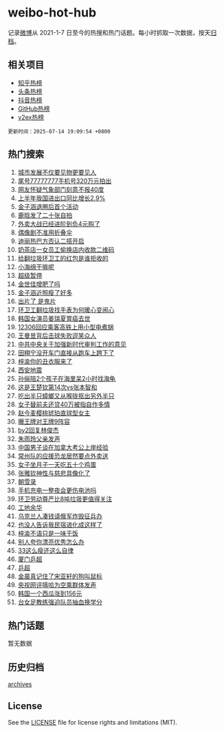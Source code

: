 # weibo-hot-hub

记录[微博](https://www.weibo.com)从 2021-1-7 日至今的热搜和热门话题。每小时抓取一次数据，按天[归档](archives)。

## 相关项目

- [知乎热榜](https://github.com/lonnyzhang423/zhihu-hot-hub)
- [头条热榜](https://github.com/lonnyzhang423/toutiao-hot-hub)
- [抖音热榜](https://github.com/lonnyzhang423/douyin-hot-hub)
- [GitHub热榜](https://github.com/lonnyzhang423/github-hot-hub)
- [v2ex热榜](https://github.com/lonnyzhang423/v2ex-hot-hub)


`更新时间：2025-07-14 19:09:54 +0800`

## 热门搜索

1. [城市发展不仅要见物更要见人](https://m.weibo.cn/search?containerid=100103type%3D1%26t%3D10%26q%3D%23%E5%9F%8E%E5%B8%82%E5%8F%91%E5%B1%95%E4%B8%8D%E4%BB%85%E8%A6%81%E8%A7%81%E7%89%A9%E6%9B%B4%E8%A6%81%E8%A7%81%E4%BA%BA%23&stream_entry_id=51&isnewpage=1&extparam=seat%3D1%26q%3D%2523%25E5%259F%258E%25E5%25B8%2582%25E5%258F%2591%25E5%25B1%2595%25E4%25B8%258D%25E4%25BB%2585%25E8%25A6%2581%25E8%25A7%2581%25E7%2589%25A9%25E6%259B%25B4%25E8%25A6%2581%25E8%25A7%2581%25E4%25BA%25BA%2523%26c_type%3D51%26dgr%3D0%26cate%3D10103%26pos%3D0%26stream_entry_id%3D51%26filter_type%3Drealtimehot%26display_time%3D1752491393%26pre_seqid%3D17524913936500054967)
1. [尾号77777777手机号320万元拍出](https://m.weibo.cn/search?containerid=100103type%3D1%26t%3D10%26q%3D%23%E5%B0%BE%E5%8F%B777777777%E6%89%8B%E6%9C%BA%E5%8F%B7320%E4%B8%87%E5%85%83%E6%8B%8D%E5%87%BA%23&stream_entry_id=31&isnewpage=1&extparam=seat%3D1%26q%3D%2523%25E5%25B0%25BE%25E5%258F%25B777777777%25E6%2589%258B%25E6%259C%25BA%25E5%258F%25B7320%25E4%25B8%2587%25E5%2585%2583%25E6%258B%258D%25E5%2587%25BA%2523%26band_rank%3D1%26dgr%3D0%26realpos%3D1%26filter_type%3Drealtimehot%26c_type%3D31%26pos%3D0%26cate%3D5001%26stream_entry_id%3D31%26flag%3D1%26lcate%3D5001%26display_time%3D1752491393%26pre_seqid%3D17524913936500054967)
1. [网友怀疑气象部门刻意不报40度](https://m.weibo.cn/search?containerid=100103type%3D1%26t%3D10%26q%3D%23%E7%BD%91%E5%8F%8B%E6%80%80%E7%96%91%E6%B0%94%E8%B1%A1%E9%83%A8%E9%97%A8%E5%88%BB%E6%84%8F%E4%B8%8D%E6%8A%A540%E5%BA%A6%23&stream_entry_id=31&isnewpage=1&extparam=seat%3D1%26q%3D%2523%25E7%25BD%2591%25E5%258F%258B%25E6%2580%2580%25E7%2596%2591%25E6%25B0%2594%25E8%25B1%25A1%25E9%2583%25A8%25E9%2597%25A8%25E5%2588%25BB%25E6%2584%258F%25E4%25B8%258D%25E6%258A%25A540%25E5%25BA%25A6%2523%26band_rank%3D2%26dgr%3D0%26realpos%3D2%26filter_type%3Drealtimehot%26c_type%3D31%26pos%3D1%26cate%3D5001%26stream_entry_id%3D31%26flag%3D1%26lcate%3D5001%26display_time%3D1752491393%26pre_seqid%3D17524913936500054967)
1. [上半年我国进出口同比增长2.9%](https://m.weibo.cn/search?containerid=100103type%3D1%26t%3D10%26q%3D%23%E4%B8%8A%E5%8D%8A%E5%B9%B4%E6%88%91%E5%9B%BD%E8%BF%9B%E5%87%BA%E5%8F%A3%E5%90%8C%E6%AF%94%E5%A2%9E%E9%95%BF2.9%25%23&stream_entry_id=31&isnewpage=1&extparam=seat%3D1%26q%3D%2523%25E4%25B8%258A%25E5%258D%258A%25E5%25B9%25B4%25E6%2588%2591%25E5%259B%25BD%25E8%25BF%259B%25E5%2587%25BA%25E5%258F%25A3%25E5%2590%258C%25E6%25AF%2594%25E5%25A2%259E%25E9%2595%25BF2.9%2525%2523%26band_rank%3D3%26dgr%3D0%26realpos%3D3%26filter_type%3Drealtimehot%26c_type%3D31%26pos%3D2%26cate%3D5001%26stream_entry_id%3D31%26flag%3D0%26lcate%3D5001%26display_time%3D1752491393%26pre_seqid%3D17524913936500054967)
1. [金子涵退圈后首个活动](https://m.weibo.cn/search?containerid=100103type%3D1%26t%3D10%26q%3D%23%E9%87%91%E5%AD%90%E6%B6%B5%E9%80%80%E5%9C%88%E5%90%8E%E9%A6%96%E4%B8%AA%E6%B4%BB%E5%8A%A8%23&stream_entry_id=31&isnewpage=1&extparam=seat%3D1%26q%3D%2523%25E9%2587%2591%25E5%25AD%2590%25E6%25B6%25B5%25E9%2580%2580%25E5%259C%2588%25E5%2590%258E%25E9%25A6%2596%25E4%25B8%25AA%25E6%25B4%25BB%25E5%258A%25A8%2523%26band_rank%3D4%26dgr%3D0%26realpos%3D4%26filter_type%3Drealtimehot%26c_type%3D31%26pos%3D3%26cate%3D5001%26stream_entry_id%3D31%26flag%3D1%26lcate%3D5001%26display_time%3D1752491393%26pre_seqid%3D17524913936500054967)
1. [鹿晗发了二十张自拍](https://m.weibo.cn/search?containerid=100103type%3D1%26t%3D10%26q%3D%23%E9%B9%BF%E6%99%97%E5%8F%91%E4%BA%86%E4%BA%8C%E5%8D%81%E5%BC%A0%E8%87%AA%E6%8B%8D%23&stream_entry_id=31&isnewpage=1&extparam=seat%3D1%26q%3D%2523%25E9%25B9%25BF%25E6%2599%2597%25E5%258F%2591%25E4%25BA%2586%25E4%25BA%258C%25E5%258D%2581%25E5%25BC%25A0%25E8%2587%25AA%25E6%258B%258D%2523%26band_rank%3D5%26dgr%3D0%26realpos%3D5%26filter_type%3Drealtimehot%26c_type%3D31%26pos%3D4%26cate%3D5001%26stream_entry_id%3D31%26flag%3D1%26lcate%3D5001%26display_time%3D1752491393%26pre_seqid%3D17524913936500054967)
1. [外卖大战已经进阶到负4元购了](https://m.weibo.cn/search?containerid=100103type%3D1%26t%3D10%26q%3D%23%E5%A4%96%E5%8D%96%E5%A4%A7%E6%88%98%E5%B7%B2%E7%BB%8F%E8%BF%9B%E9%98%B6%E5%88%B0%E8%B4%9F4%E5%85%83%E8%B4%AD%E4%BA%86%23&stream_entry_id=31&isnewpage=1&extparam=seat%3D1%26q%3D%2523%25E5%25A4%2596%25E5%258D%2596%25E5%25A4%25A7%25E6%2588%2598%25E5%25B7%25B2%25E7%25BB%258F%25E8%25BF%259B%25E9%2598%25B6%25E5%2588%25B0%25E8%25B4%259F4%25E5%2585%2583%25E8%25B4%25AD%25E4%25BA%2586%2523%26band_rank%3D6%26dgr%3D0%26realpos%3D6%26filter_type%3Drealtimehot%26c_type%3D31%26pos%3D5%26cate%3D5001%26stream_entry_id%3D31%26flag%3D1%26lcate%3D5001%26display_time%3D1752491393%26pre_seqid%3D17524913936500054967)
1. [偶像剧不准用折叠伞](https://m.weibo.cn/search?containerid=100103type%3D1%26t%3D10%26q%3D%E5%81%B6%E5%83%8F%E5%89%A7%E4%B8%8D%E5%87%86%E7%94%A8%E6%8A%98%E5%8F%A0%E4%BC%9E&stream_entry_id=31&isnewpage=1&extparam=seat%3D1%26q%3D%25E5%2581%25B6%25E5%2583%258F%25E5%2589%25A7%25E4%25B8%258D%25E5%2587%2586%25E7%2594%25A8%25E6%258A%2598%25E5%258F%25A0%25E4%25BC%259E%26band_rank%3D7%26dgr%3D0%26realpos%3D7%26filter_type%3Drealtimehot%26c_type%3D31%26pos%3D6%26cate%3D5001%26stream_entry_id%3D31%26flag%3D1%26lcate%3D5001%26display_time%3D1752491393%26pre_seqid%3D17524913936500054967)
1. [迪丽热巴方否认二搭开启](https://m.weibo.cn/search?containerid=100103type%3D1%26t%3D10%26q%3D%23%E8%BF%AA%E4%B8%BD%E7%83%AD%E5%B7%B4%E6%96%B9%E5%90%A6%E8%AE%A4%E4%BA%8C%E6%90%AD%E5%BC%80%E5%90%AF%23&stream_entry_id=31&isnewpage=1&extparam=seat%3D1%26q%3D%2523%25E8%25BF%25AA%25E4%25B8%25BD%25E7%2583%25AD%25E5%25B7%25B4%25E6%2596%25B9%25E5%2590%25A6%25E8%25AE%25A4%25E4%25BA%258C%25E6%2590%25AD%25E5%25BC%2580%25E5%2590%25AF%2523%26band_rank%3D8%26dgr%3D0%26realpos%3D8%26filter_type%3Drealtimehot%26c_type%3D31%26pos%3D7%26cate%3D5001%26stream_entry_id%3D31%26flag%3D1%26lcate%3D5001%26display_time%3D1752491393%26pre_seqid%3D17524913936500054967)
1. [奶茶店一女员工偷换店内收款二维码](https://m.weibo.cn/search?containerid=100103type%3D1%26t%3D10%26q%3D%23%E5%A5%B6%E8%8C%B6%E5%BA%97%E4%B8%80%E5%A5%B3%E5%91%98%E5%B7%A5%E5%81%B7%E6%8D%A2%E5%BA%97%E5%86%85%E6%94%B6%E6%AC%BE%E4%BA%8C%E7%BB%B4%E7%A0%81%23&stream_entry_id=31&isnewpage=1&extparam=seat%3D1%26q%3D%2523%25E5%25A5%25B6%25E8%258C%25B6%25E5%25BA%2597%25E4%25B8%2580%25E5%25A5%25B3%25E5%2591%2598%25E5%25B7%25A5%25E5%2581%25B7%25E6%258D%25A2%25E5%25BA%2597%25E5%2586%2585%25E6%2594%25B6%25E6%25AC%25BE%25E4%25BA%258C%25E7%25BB%25B4%25E7%25A0%2581%2523%26band_rank%3D9%26dgr%3D0%26realpos%3D9%26filter_type%3Drealtimehot%26c_type%3D31%26pos%3D8%26cate%3D5001%26stream_entry_id%3D31%26flag%3D0%26lcate%3D5001%26display_time%3D1752491393%26pre_seqid%3D17524913936500054967)
1. [给翻垃圾环卫工的红包是谁拒收的](https://m.weibo.cn/search?containerid=100103type%3D1%26t%3D10%26q%3D%23%E7%BB%99%E7%BF%BB%E5%9E%83%E5%9C%BE%E7%8E%AF%E5%8D%AB%E5%B7%A5%E7%9A%84%E7%BA%A2%E5%8C%85%E6%98%AF%E8%B0%81%E6%8B%92%E6%94%B6%E7%9A%84%23&stream_entry_id=31&isnewpage=1&extparam=seat%3D1%26q%3D%2523%25E7%25BB%2599%25E7%25BF%25BB%25E5%259E%2583%25E5%259C%25BE%25E7%258E%25AF%25E5%258D%25AB%25E5%25B7%25A5%25E7%259A%2584%25E7%25BA%25A2%25E5%258C%2585%25E6%2598%25AF%25E8%25B0%2581%25E6%258B%2592%25E6%2594%25B6%25E7%259A%2584%2523%26band_rank%3D10%26dgr%3D0%26realpos%3D10%26filter_type%3Drealtimehot%26c_type%3D31%26pos%3D9%26cate%3D5001%26stream_entry_id%3D31%26flag%3D1%26lcate%3D5001%26display_time%3D1752491393%26pre_seqid%3D17524913936500054967)
1. [小海绵干嘛呢](https://m.weibo.cn/search?containerid=100103type%3D1%26t%3D10%26q%3D%E5%B0%8F%E6%B5%B7%E7%BB%B5%E5%B9%B2%E5%98%9B%E5%91%A2&stream_entry_id=31&isnewpage=1&extparam=seat%3D1%26q%3D%25E5%25B0%258F%25E6%25B5%25B7%25E7%25BB%25B5%25E5%25B9%25B2%25E5%2598%259B%25E5%2591%25A2%26band_rank%3D11%26dgr%3D0%26realpos%3D11%26filter_type%3Drealtimehot%26c_type%3D31%26pos%3D10%26cate%3D5001%26stream_entry_id%3D31%26flag%3D2%26lcate%3D5001%26display_time%3D1752491393%26pre_seqid%3D17524913936500054967)
1. [超级暂停](https://m.weibo.cn/search?containerid=100103type%3D1%26t%3D10%26q%3D%E8%B6%85%E7%BA%A7%E6%9A%82%E5%81%9C&stream_entry_id=31&isnewpage=1&extparam=seat%3D1%26q%3D%25E8%25B6%2585%25E7%25BA%25A7%25E6%259A%2582%25E5%2581%259C%26band_rank%3D12%26dgr%3D0%26realpos%3D12%26filter_type%3Drealtimehot%26c_type%3D31%26pos%3D11%26cate%3D5001%26stream_entry_id%3D31%26flag%3D0%26lcate%3D5001%26display_time%3D1752491393%26pre_seqid%3D17524913936500054967)
1. [金世佳增肥了吗](https://m.weibo.cn/search?containerid=100103type%3D1%26t%3D10%26q%3D%E9%87%91%E4%B8%96%E4%BD%B3%E5%A2%9E%E8%82%A5%E4%BA%86%E5%90%97&stream_entry_id=31&isnewpage=1&extparam=seat%3D1%26q%3D%25E9%2587%2591%25E4%25B8%2596%25E4%25BD%25B3%25E5%25A2%259E%25E8%2582%25A5%25E4%25BA%2586%25E5%2590%2597%26band_rank%3D13%26dgr%3D0%26realpos%3D13%26filter_type%3Drealtimehot%26c_type%3D31%26pos%3D12%26cate%3D5001%26stream_entry_id%3D31%26flag%3D1%26lcate%3D5001%26display_time%3D1752491393%26pre_seqid%3D17524913936500054967)
1. [金子涵近照瘦了好多](https://m.weibo.cn/search?containerid=100103type%3D1%26t%3D10%26q%3D%E9%87%91%E5%AD%90%E6%B6%B5%E8%BF%91%E7%85%A7%E7%98%A6%E4%BA%86%E5%A5%BD%E5%A4%9A&stream_entry_id=31&isnewpage=1&extparam=seat%3D1%26q%3D%25E9%2587%2591%25E5%25AD%2590%25E6%25B6%25B5%25E8%25BF%2591%25E7%2585%25A7%25E7%2598%25A6%25E4%25BA%2586%25E5%25A5%25BD%25E5%25A4%259A%26band_rank%3D14%26dgr%3D0%26realpos%3D14%26filter_type%3Drealtimehot%26c_type%3D31%26pos%3D13%26cate%3D5001%26stream_entry_id%3D31%26flag%3D1%26lcate%3D5001%26display_time%3D1752491393%26pre_seqid%3D17524913936500054967)
1. [出片了 是鬼片](https://m.weibo.cn/search?containerid=100103type%3D1%26t%3D10%26q%3D%E5%87%BA%E7%89%87%E4%BA%86+%E6%98%AF%E9%AC%BC%E7%89%87&stream_entry_id=31&isnewpage=1&extparam=seat%3D1%26q%3D%25E5%2587%25BA%25E7%2589%2587%25E4%25BA%2586%2520%25E6%2598%25AF%25E9%25AC%25BC%25E7%2589%2587%26band_rank%3D15%26dgr%3D0%26realpos%3D15%26filter_type%3Drealtimehot%26c_type%3D31%26pos%3D14%26cate%3D5001%26stream_entry_id%3D31%26flag%3D2%26lcate%3D5001%26display_time%3D1752491393%26pre_seqid%3D17524913936500054967)
1. [环卫工翻垃圾找手表为何暖心变闹心](https://m.weibo.cn/search?containerid=100103type%3D1%26t%3D10%26q%3D%23%E7%8E%AF%E5%8D%AB%E5%B7%A5%E7%BF%BB%E5%9E%83%E5%9C%BE%E6%89%BE%E6%89%8B%E8%A1%A8%E4%B8%BA%E4%BD%95%E6%9A%96%E5%BF%83%E5%8F%98%E9%97%B9%E5%BF%83%23&stream_entry_id=31&isnewpage=1&extparam=seat%3D1%26q%3D%2523%25E7%258E%25AF%25E5%258D%25AB%25E5%25B7%25A5%25E7%25BF%25BB%25E5%259E%2583%25E5%259C%25BE%25E6%2589%25BE%25E6%2589%258B%25E8%25A1%25A8%25E4%25B8%25BA%25E4%25BD%2595%25E6%259A%2596%25E5%25BF%2583%25E5%258F%2598%25E9%2597%25B9%25E5%25BF%2583%2523%26band_rank%3D16%26dgr%3D0%26realpos%3D16%26filter_type%3Drealtimehot%26c_type%3D31%26pos%3D15%26cate%3D5001%26stream_entry_id%3D31%26flag%3D0%26lcate%3D5001%26display_time%3D1752491393%26pre_seqid%3D17524913936500054967)
1. [韩国女演员姜瑞夏胃癌去世](https://m.weibo.cn/search?containerid=100103type%3D1%26t%3D10%26q%3D%23%E9%9F%A9%E5%9B%BD%E5%A5%B3%E6%BC%94%E5%91%98%E5%A7%9C%E7%91%9E%E5%A4%8F%E8%83%83%E7%99%8C%E5%8E%BB%E4%B8%96%23&stream_entry_id=31&isnewpage=1&extparam=seat%3D1%26q%3D%2523%25E9%259F%25A9%25E5%259B%25BD%25E5%25A5%25B3%25E6%25BC%2594%25E5%2591%2598%25E5%25A7%259C%25E7%2591%259E%25E5%25A4%258F%25E8%2583%2583%25E7%2599%258C%25E5%258E%25BB%25E4%25B8%2596%2523%26band_rank%3D17%26dgr%3D0%26realpos%3D17%26filter_type%3Drealtimehot%26c_type%3D31%26pos%3D16%26cate%3D5001%26stream_entry_id%3D31%26flag%3D0%26lcate%3D5001%26display_time%3D1752491393%26pre_seqid%3D17524913936500054967)
1. [12306回应乘客高铁上用小型电煮锅](https://m.weibo.cn/search?containerid=100103type%3D1%26t%3D10%26q%3D%2312306%E5%9B%9E%E5%BA%94%E4%B9%98%E5%AE%A2%E9%AB%98%E9%93%81%E4%B8%8A%E7%94%A8%E5%B0%8F%E5%9E%8B%E7%94%B5%E7%85%AE%E9%94%85%23&stream_entry_id=31&isnewpage=1&extparam=seat%3D1%26q%3D%252312306%25E5%259B%259E%25E5%25BA%2594%25E4%25B9%2598%25E5%25AE%25A2%25E9%25AB%2598%25E9%2593%2581%25E4%25B8%258A%25E7%2594%25A8%25E5%25B0%258F%25E5%259E%258B%25E7%2594%25B5%25E7%2585%25AE%25E9%2594%2585%2523%26band_rank%3D18%26dgr%3D0%26realpos%3D18%26filter_type%3Drealtimehot%26c_type%3D31%26pos%3D17%26cate%3D5001%26stream_entry_id%3D31%26flag%3D1%26lcate%3D5001%26display_time%3D1752491393%26pre_seqid%3D17524913936500054967)
1. [王曼昱背后击球失败逗笑众人](https://m.weibo.cn/search?containerid=100103type%3D1%26t%3D10%26q%3D%23%E7%8E%8B%E6%9B%BC%E6%98%B1%E8%83%8C%E5%90%8E%E5%87%BB%E7%90%83%E5%A4%B1%E8%B4%A5%E9%80%97%E7%AC%91%E4%BC%97%E4%BA%BA%23&stream_entry_id=31&isnewpage=1&extparam=seat%3D1%26q%3D%2523%25E7%258E%258B%25E6%259B%25BC%25E6%2598%25B1%25E8%2583%258C%25E5%2590%258E%25E5%2587%25BB%25E7%2590%2583%25E5%25A4%25B1%25E8%25B4%25A5%25E9%2580%2597%25E7%25AC%2591%25E4%25BC%2597%25E4%25BA%25BA%2523%26band_rank%3D19%26dgr%3D0%26realpos%3D19%26filter_type%3Drealtimehot%26c_type%3D31%26pos%3D18%26cate%3D5001%26stream_entry_id%3D31%26flag%3D1%26lcate%3D5001%26display_time%3D1752491393%26pre_seqid%3D17524913936500054967)
1. [中共中央关于加强新时代审判工作的意见](https://m.weibo.cn/search?containerid=100103type%3D1%26t%3D10%26q%3D%23%E4%B8%AD%E5%85%B1%E4%B8%AD%E5%A4%AE%E5%85%B3%E4%BA%8E%E5%8A%A0%E5%BC%BA%E6%96%B0%E6%97%B6%E4%BB%A3%E5%AE%A1%E5%88%A4%E5%B7%A5%E4%BD%9C%E7%9A%84%E6%84%8F%E8%A7%81%23&stream_entry_id=31&isnewpage=1&extparam=seat%3D1%26q%3D%2523%25E4%25B8%25AD%25E5%2585%25B1%25E4%25B8%25AD%25E5%25A4%25AE%25E5%2585%25B3%25E4%25BA%258E%25E5%258A%25A0%25E5%25BC%25BA%25E6%2596%25B0%25E6%2597%25B6%25E4%25BB%25A3%25E5%25AE%25A1%25E5%2588%25A4%25E5%25B7%25A5%25E4%25BD%259C%25E7%259A%2584%25E6%2584%258F%25E8%25A7%2581%2523%26band_rank%3D20%26dgr%3D0%26realpos%3D20%26filter_type%3Drealtimehot%26c_type%3D31%26pos%3D19%26cate%3D5001%26stream_entry_id%3D31%26flag%3D1%26lcate%3D5001%26display_time%3D1752491393%26pre_seqid%3D17524913936500054967)
1. [田栩宁没开车门直接从跑车上跨下了](https://m.weibo.cn/search?containerid=100103type%3D1%26t%3D10%26q%3D%23%E7%94%B0%E6%A0%A9%E5%AE%81%E6%B2%A1%E5%BC%80%E8%BD%A6%E9%97%A8%E7%9B%B4%E6%8E%A5%E4%BB%8E%E8%B7%91%E8%BD%A6%E4%B8%8A%E8%B7%A8%E4%B8%8B%E4%BA%86%23&stream_entry_id=31&isnewpage=1&extparam=seat%3D1%26q%3D%2523%25E7%2594%25B0%25E6%25A0%25A9%25E5%25AE%2581%25E6%25B2%25A1%25E5%25BC%2580%25E8%25BD%25A6%25E9%2597%25A8%25E7%259B%25B4%25E6%258E%25A5%25E4%25BB%258E%25E8%25B7%2591%25E8%25BD%25A6%25E4%25B8%258A%25E8%25B7%25A8%25E4%25B8%258B%25E4%25BA%2586%2523%26band_rank%3D21%26dgr%3D0%26realpos%3D21%26filter_type%3Drealtimehot%26c_type%3D31%26pos%3D20%26cate%3D5001%26stream_entry_id%3D31%26flag%3D0%26lcate%3D5001%26display_time%3D1752491393%26pre_seqid%3D17524913936500054967)
1. [梓渝你的丑衣服来了](https://m.weibo.cn/search?containerid=100103type%3D1%26t%3D10%26q%3D%E6%A2%93%E6%B8%9D%E4%BD%A0%E7%9A%84%E4%B8%91%E8%A1%A3%E6%9C%8D%E6%9D%A5%E4%BA%86&stream_entry_id=31&isnewpage=1&extparam=seat%3D1%26q%3D%25E6%25A2%2593%25E6%25B8%259D%25E4%25BD%25A0%25E7%259A%2584%25E4%25B8%2591%25E8%25A1%25A3%25E6%259C%258D%25E6%259D%25A5%25E4%25BA%2586%26band_rank%3D22%26dgr%3D0%26realpos%3D22%26filter_type%3Drealtimehot%26c_type%3D31%26pos%3D21%26cate%3D5001%26stream_entry_id%3D31%26flag%3D1%26lcate%3D5001%26display_time%3D1752491393%26pre_seqid%3D17524913936500054967)
1. [西安地震](https://m.weibo.cn/search?containerid=100103type%3D1%26t%3D10%26q%3D%E8%A5%BF%E5%AE%89%E5%9C%B0%E9%9C%87&stream_entry_id=31&isnewpage=1&extparam=seat%3D1%26q%3D%25E8%25A5%25BF%25E5%25AE%2589%25E5%259C%25B0%25E9%259C%2587%26band_rank%3D23%26dgr%3D0%26realpos%3D23%26filter_type%3Drealtimehot%26c_type%3D31%26pos%3D22%26cate%3D5001%26stream_entry_id%3D31%26flag%3D2%26lcate%3D5001%26display_time%3D1752491393%26pre_seqid%3D17524913936500054967)
1. [孙俪陪2个孩子在海里呆2小时找海龟](https://m.weibo.cn/search?containerid=100103type%3D1%26t%3D10%26q%3D%23%E5%AD%99%E4%BF%AA%E9%99%AA2%E4%B8%AA%E5%AD%A9%E5%AD%90%E5%9C%A8%E6%B5%B7%E9%87%8C%E5%91%862%E5%B0%8F%E6%97%B6%E6%89%BE%E6%B5%B7%E9%BE%9F%23&stream_entry_id=31&isnewpage=1&extparam=seat%3D1%26q%3D%2523%25E5%25AD%2599%25E4%25BF%25AA%25E9%2599%25AA2%25E4%25B8%25AA%25E5%25AD%25A9%25E5%25AD%2590%25E5%259C%25A8%25E6%25B5%25B7%25E9%2587%258C%25E5%2591%25862%25E5%25B0%258F%25E6%2597%25B6%25E6%2589%25BE%25E6%25B5%25B7%25E9%25BE%259F%2523%26band_rank%3D24%26dgr%3D0%26realpos%3D24%26filter_type%3Drealtimehot%26c_type%3D31%26pos%3D23%26cate%3D5001%26stream_entry_id%3D31%26flag%3D1%26lcate%3D5001%26display_time%3D1752491393%26pre_seqid%3D17524913936500054967)
1. [这是王楚钦第14次vs张本智和](https://m.weibo.cn/search?containerid=100103type%3D1%26t%3D10%26q%3D%23%E8%BF%99%E6%98%AF%E7%8E%8B%E6%A5%9A%E9%92%A6%E7%AC%AC14%E6%AC%A1vs%E5%BC%A0%E6%9C%AC%E6%99%BA%E5%92%8C%23&stream_entry_id=31&isnewpage=1&extparam=seat%3D1%26q%3D%2523%25E8%25BF%2599%25E6%2598%25AF%25E7%258E%258B%25E6%25A5%259A%25E9%2592%25A6%25E7%25AC%25AC14%25E6%25AC%25A1vs%25E5%25BC%25A0%25E6%259C%25AC%25E6%2599%25BA%25E5%2592%258C%2523%26band_rank%3D25%26dgr%3D0%26realpos%3D25%26filter_type%3Drealtimehot%26c_type%3D31%26pos%3D24%26cate%3D5001%26stream_entry_id%3D31%26flag%3D1%26lcate%3D5001%26display_time%3D1752491393%26pre_seqid%3D17524913936500054967)
1. [吃出半只蟑螂又从喉咙抠出另外半只](https://m.weibo.cn/search?containerid=100103type%3D1%26t%3D10%26q%3D%23%E5%90%83%E5%87%BA%E5%8D%8A%E5%8F%AA%E8%9F%91%E8%9E%82%E5%8F%88%E4%BB%8E%E5%96%89%E5%92%99%E6%8A%A0%E5%87%BA%E5%8F%A6%E5%A4%96%E5%8D%8A%E5%8F%AA%23&stream_entry_id=31&isnewpage=1&extparam=seat%3D1%26q%3D%2523%25E5%2590%2583%25E5%2587%25BA%25E5%258D%258A%25E5%258F%25AA%25E8%259F%2591%25E8%259E%2582%25E5%258F%2588%25E4%25BB%258E%25E5%2596%2589%25E5%2592%2599%25E6%258A%25A0%25E5%2587%25BA%25E5%258F%25A6%25E5%25A4%2596%25E5%258D%258A%25E5%258F%25AA%2523%26band_rank%3D26%26dgr%3D0%26realpos%3D26%26filter_type%3Drealtimehot%26c_type%3D31%26pos%3D25%26cate%3D5001%26stream_entry_id%3D31%26flag%3D1%26lcate%3D5001%26display_time%3D1752491393%26pre_seqid%3D17524913936500054967)
1. [女子替前夫还贷40万被指自作多情](https://m.weibo.cn/search?containerid=100103type%3D1%26t%3D10%26q%3D%23%E5%A5%B3%E5%AD%90%E6%9B%BF%E5%89%8D%E5%A4%AB%E8%BF%98%E8%B4%B740%E4%B8%87%E8%A2%AB%E6%8C%87%E8%87%AA%E4%BD%9C%E5%A4%9A%E6%83%85%23&stream_entry_id=31&isnewpage=1&extparam=seat%3D1%26q%3D%2523%25E5%25A5%25B3%25E5%25AD%2590%25E6%259B%25BF%25E5%2589%258D%25E5%25A4%25AB%25E8%25BF%2598%25E8%25B4%25B740%25E4%25B8%2587%25E8%25A2%25AB%25E6%258C%2587%25E8%2587%25AA%25E4%25BD%259C%25E5%25A4%259A%25E6%2583%2585%2523%26band_rank%3D27%26dgr%3D0%26realpos%3D27%26filter_type%3Drealtimehot%26c_type%3D31%26pos%3D26%26cate%3D5001%26stream_entry_id%3D31%26flag%3D0%26lcate%3D5001%26display_time%3D1752491393%26pre_seqid%3D17524913936500054967)
1. [赵今麦樱桃琥珀直球型女主](https://m.weibo.cn/search?containerid=100103type%3D1%26t%3D10%26q%3D%E8%B5%B5%E4%BB%8A%E9%BA%A6%E6%A8%B1%E6%A1%83%E7%90%A5%E7%8F%80%E7%9B%B4%E7%90%83%E5%9E%8B%E5%A5%B3%E4%B8%BB&stream_entry_id=31&isnewpage=1&extparam=seat%3D1%26q%3D%25E8%25B5%25B5%25E4%25BB%258A%25E9%25BA%25A6%25E6%25A8%25B1%25E6%25A1%2583%25E7%2590%25A5%25E7%258F%2580%25E7%259B%25B4%25E7%2590%2583%25E5%259E%258B%25E5%25A5%25B3%25E4%25B8%25BB%26band_rank%3D28%26dgr%3D0%26realpos%3D28%26filter_type%3Drealtimehot%26c_type%3D31%26pos%3D27%26cate%3D5001%26stream_entry_id%3D31%26flag%3D1%26lcate%3D5001%26display_time%3D1752491393%26pre_seqid%3D17524913936500054967)
1. [曝王牌对王牌9阵容](https://m.weibo.cn/search?containerid=100103type%3D1%26t%3D10%26q%3D%23%E6%9B%9D%E7%8E%8B%E7%89%8C%E5%AF%B9%E7%8E%8B%E7%89%8C9%E9%98%B5%E5%AE%B9%23&stream_entry_id=31&isnewpage=1&extparam=seat%3D1%26q%3D%2523%25E6%259B%259D%25E7%258E%258B%25E7%2589%258C%25E5%25AF%25B9%25E7%258E%258B%25E7%2589%258C9%25E9%2598%25B5%25E5%25AE%25B9%2523%26band_rank%3D29%26dgr%3D0%26realpos%3D29%26filter_type%3Drealtimehot%26c_type%3D31%26pos%3D28%26cate%3D5001%26stream_entry_id%3D31%26flag%3D0%26lcate%3D5001%26display_time%3D1752491393%26pre_seqid%3D17524913936500054967)
1. [by2回复林俊杰](https://m.weibo.cn/search?containerid=100103type%3D1%26t%3D10%26q%3D%23by2%E5%9B%9E%E5%A4%8D%E6%9E%97%E4%BF%8A%E6%9D%B0%23&stream_entry_id=31&isnewpage=1&extparam=seat%3D1%26q%3D%2523by2%25E5%259B%259E%25E5%25A4%258D%25E6%259E%2597%25E4%25BF%258A%25E6%259D%25B0%2523%26band_rank%3D30%26dgr%3D0%26realpos%3D30%26filter_type%3Drealtimehot%26c_type%3D31%26pos%3D29%26cate%3D5001%26stream_entry_id%3D31%26flag%3D1%26lcate%3D5001%26display_time%3D1752491393%26pre_seqid%3D17524913936500054967)
1. [朱雨玲父亲发声](https://m.weibo.cn/search?containerid=100103type%3D1%26t%3D10%26q%3D%23%E6%9C%B1%E9%9B%A8%E7%8E%B2%E7%88%B6%E4%BA%B2%E5%8F%91%E5%A3%B0%23&stream_entry_id=31&isnewpage=1&extparam=seat%3D1%26q%3D%2523%25E6%259C%25B1%25E9%259B%25A8%25E7%258E%25B2%25E7%2588%25B6%25E4%25BA%25B2%25E5%258F%2591%25E5%25A3%25B0%2523%26band_rank%3D31%26dgr%3D0%26realpos%3D31%26filter_type%3Drealtimehot%26c_type%3D31%26pos%3D30%26cate%3D5001%26stream_entry_id%3D31%26flag%3D1%26lcate%3D5001%26display_time%3D1752491393%26pre_seqid%3D17524913936500054967)
1. [中国男子谈在加拿大考公上岸经验](https://m.weibo.cn/search?containerid=100103type%3D1%26t%3D10%26q%3D%23%E4%B8%AD%E5%9B%BD%E7%94%B7%E5%AD%90%E8%B0%88%E5%9C%A8%E5%8A%A0%E6%8B%BF%E5%A4%A7%E8%80%83%E5%85%AC%E4%B8%8A%E5%B2%B8%E7%BB%8F%E9%AA%8C%23&stream_entry_id=31&isnewpage=1&extparam=seat%3D1%26q%3D%2523%25E4%25B8%25AD%25E5%259B%25BD%25E7%2594%25B7%25E5%25AD%2590%25E8%25B0%2588%25E5%259C%25A8%25E5%258A%25A0%25E6%258B%25BF%25E5%25A4%25A7%25E8%2580%2583%25E5%2585%25AC%25E4%25B8%258A%25E5%25B2%25B8%25E7%25BB%258F%25E9%25AA%258C%2523%26band_rank%3D32%26dgr%3D0%26realpos%3D32%26filter_type%3Drealtimehot%26c_type%3D31%26pos%3D31%26cate%3D5001%26stream_entry_id%3D31%26flag%3D0%26lcate%3D5001%26display_time%3D1752491393%26pre_seqid%3D17524913936500054967)
1. [常州队的应援恐龙居然要点外卖送](https://m.weibo.cn/search?containerid=100103type%3D1%26t%3D10%26q%3D%23%E5%B8%B8%E5%B7%9E%E9%98%9F%E7%9A%84%E5%BA%94%E6%8F%B4%E6%81%90%E9%BE%99%E5%B1%85%E7%84%B6%E8%A6%81%E7%82%B9%E5%A4%96%E5%8D%96%E9%80%81%23&stream_entry_id=31&isnewpage=1&extparam=seat%3D1%26q%3D%2523%25E5%25B8%25B8%25E5%25B7%259E%25E9%2598%259F%25E7%259A%2584%25E5%25BA%2594%25E6%258F%25B4%25E6%2581%2590%25E9%25BE%2599%25E5%25B1%2585%25E7%2584%25B6%25E8%25A6%2581%25E7%2582%25B9%25E5%25A4%2596%25E5%258D%2596%25E9%2580%2581%2523%26band_rank%3D33%26dgr%3D0%26realpos%3D33%26filter_type%3Drealtimehot%26c_type%3D31%26pos%3D32%26cate%3D5001%26stream_entry_id%3D31%26flag%3D1%26lcate%3D5001%26display_time%3D1752491393%26pre_seqid%3D17524913936500054967)
1. [女子坐月子一天吃五十个鸡蛋](https://m.weibo.cn/search?containerid=100103type%3D1%26t%3D10%26q%3D%E5%A5%B3%E5%AD%90%E5%9D%90%E6%9C%88%E5%AD%90%E4%B8%80%E5%A4%A9%E5%90%83%E4%BA%94%E5%8D%81%E4%B8%AA%E9%B8%A1%E8%9B%8B&stream_entry_id=31&isnewpage=1&extparam=seat%3D1%26q%3D%25E5%25A5%25B3%25E5%25AD%2590%25E5%259D%2590%25E6%259C%2588%25E5%25AD%2590%25E4%25B8%2580%25E5%25A4%25A9%25E5%2590%2583%25E4%25BA%2594%25E5%258D%2581%25E4%25B8%25AA%25E9%25B8%25A1%25E8%259B%258B%26band_rank%3D34%26dgr%3D0%26realpos%3D34%26filter_type%3Drealtimehot%26c_type%3D31%26pos%3D33%26cate%3D5001%26stream_entry_id%3D31%26flag%3D0%26lcate%3D5001%26display_time%3D1752491393%26pre_seqid%3D17524913936500054967)
1. [张雅钦神性与慈悲具像化了](https://m.weibo.cn/search?containerid=100103type%3D1%26t%3D10%26q%3D%E5%BC%A0%E9%9B%85%E9%92%A6%E7%A5%9E%E6%80%A7%E4%B8%8E%E6%85%88%E6%82%B2%E5%85%B7%E5%83%8F%E5%8C%96%E4%BA%86&stream_entry_id=31&isnewpage=1&extparam=seat%3D1%26q%3D%25E5%25BC%25A0%25E9%259B%2585%25E9%2592%25A6%25E7%25A5%259E%25E6%2580%25A7%25E4%25B8%258E%25E6%2585%2588%25E6%2582%25B2%25E5%2585%25B7%25E5%2583%258F%25E5%258C%2596%25E4%25BA%2586%26band_rank%3D35%26dgr%3D0%26realpos%3D35%26filter_type%3Drealtimehot%26c_type%3D31%26pos%3D34%26cate%3D5001%26stream_entry_id%3D31%26flag%3D1%26lcate%3D5001%26display_time%3D1752491393%26pre_seqid%3D17524913936500054967)
1. [朝雪录](https://m.weibo.cn/search?containerid=100103type%3D1%26t%3D10%26q%3D%E6%9C%9D%E9%9B%AA%E5%BD%95&stream_entry_id=31&isnewpage=1&extparam=seat%3D1%26q%3D%25E6%259C%259D%25E9%259B%25AA%25E5%25BD%2595%26band_rank%3D36%26dgr%3D0%26realpos%3D36%26filter_type%3Drealtimehot%26c_type%3D31%26pos%3D35%26cate%3D5001%26stream_entry_id%3D31%26flag%3D1%26lcate%3D5001%26display_time%3D1752491393%26pre_seqid%3D17524913936500054967)
1. [手机充电一整夜会更伤电池吗](https://m.weibo.cn/search?containerid=100103type%3D1%26t%3D10%26q%3D%23%E6%89%8B%E6%9C%BA%E5%85%85%E7%94%B5%E4%B8%80%E6%95%B4%E5%A4%9C%E4%BC%9A%E6%9B%B4%E4%BC%A4%E7%94%B5%E6%B1%A0%E5%90%97%23&stream_entry_id=31&isnewpage=1&extparam=seat%3D1%26q%3D%2523%25E6%2589%258B%25E6%259C%25BA%25E5%2585%2585%25E7%2594%25B5%25E4%25B8%2580%25E6%2595%25B4%25E5%25A4%259C%25E4%25BC%259A%25E6%259B%25B4%25E4%25BC%25A4%25E7%2594%25B5%25E6%25B1%25A0%25E5%2590%2597%2523%26band_rank%3D37%26dgr%3D0%26realpos%3D37%26filter_type%3Drealtimehot%26c_type%3D31%26pos%3D36%26cate%3D5001%26stream_entry_id%3D31%26flag%3D0%26lcate%3D5001%26display_time%3D1752491393%26pre_seqid%3D17524913936500054967)
1. [环卫劳动尊严比8吨垃圾更值得关注](https://m.weibo.cn/search?containerid=100103type%3D1%26t%3D10%26q%3D%23%E7%8E%AF%E5%8D%AB%E5%8A%B3%E5%8A%A8%E5%B0%8A%E4%B8%A5%E6%AF%948%E5%90%A8%E5%9E%83%E5%9C%BE%E6%9B%B4%E5%80%BC%E5%BE%97%E5%85%B3%E6%B3%A8%23&stream_entry_id=31&isnewpage=1&extparam=seat%3D1%26q%3D%2523%25E7%258E%25AF%25E5%258D%25AB%25E5%258A%25B3%25E5%258A%25A8%25E5%25B0%258A%25E4%25B8%25A5%25E6%25AF%25948%25E5%2590%25A8%25E5%259E%2583%25E5%259C%25BE%25E6%259B%25B4%25E5%2580%25BC%25E5%25BE%2597%25E5%2585%25B3%25E6%25B3%25A8%2523%26band_rank%3D38%26dgr%3D0%26realpos%3D38%26filter_type%3Drealtimehot%26c_type%3D31%26pos%3D37%26cate%3D5001%26stream_entry_id%3D31%26flag%3D1%26lcate%3D5001%26display_time%3D1752491393%26pre_seqid%3D17524913936500054967)
1. [工地余华](https://m.weibo.cn/search?containerid=100103type%3D1%26t%3D10%26q%3D%E5%B7%A5%E5%9C%B0%E4%BD%99%E5%8D%8E&stream_entry_id=31&isnewpage=1&extparam=seat%3D1%26q%3D%25E5%25B7%25A5%25E5%259C%25B0%25E4%25BD%2599%25E5%258D%258E%26band_rank%3D39%26dgr%3D0%26realpos%3D39%26filter_type%3Drealtimehot%26c_type%3D31%26pos%3D38%26cate%3D5001%26stream_entry_id%3D31%26flag%3D1%26lcate%3D5001%26display_time%3D1752491393%26pre_seqid%3D17524913936500054967)
1. [乌克兰人凑钱请俄军炸毁征兵办](https://m.weibo.cn/search?containerid=100103type%3D1%26t%3D10%26q%3D%23%E4%B9%8C%E5%85%8B%E5%85%B0%E4%BA%BA%E5%87%91%E9%92%B1%E8%AF%B7%E4%BF%84%E5%86%9B%E7%82%B8%E6%AF%81%E5%BE%81%E5%85%B5%E5%8A%9E%23&stream_entry_id=31&isnewpage=1&extparam=seat%3D1%26q%3D%2523%25E4%25B9%258C%25E5%2585%258B%25E5%2585%25B0%25E4%25BA%25BA%25E5%2587%2591%25E9%2592%25B1%25E8%25AF%25B7%25E4%25BF%2584%25E5%2586%259B%25E7%2582%25B8%25E6%25AF%2581%25E5%25BE%2581%25E5%2585%25B5%25E5%258A%259E%2523%26band_rank%3D40%26dgr%3D0%26realpos%3D40%26filter_type%3Drealtimehot%26c_type%3D31%26pos%3D39%26cate%3D5001%26stream_entry_id%3D31%26flag%3D1%26lcate%3D5001%26display_time%3D1752491393%26pre_seqid%3D17524913936500054967)
1. [也没人告诉我民宿进化成这样了](https://m.weibo.cn/search?containerid=100103type%3D1%26t%3D10%26q%3D%E4%B9%9F%E6%B2%A1%E4%BA%BA%E5%91%8A%E8%AF%89%E6%88%91%E6%B0%91%E5%AE%BF%E8%BF%9B%E5%8C%96%E6%88%90%E8%BF%99%E6%A0%B7%E4%BA%86&stream_entry_id=31&isnewpage=1&extparam=seat%3D1%26q%3D%25E4%25B9%259F%25E6%25B2%25A1%25E4%25BA%25BA%25E5%2591%258A%25E8%25AF%2589%25E6%2588%2591%25E6%25B0%2591%25E5%25AE%25BF%25E8%25BF%259B%25E5%258C%2596%25E6%2588%2590%25E8%25BF%2599%25E6%25A0%25B7%25E4%25BA%2586%26band_rank%3D41%26dgr%3D0%26realpos%3D41%26filter_type%3Drealtimehot%26c_type%3D31%26pos%3D40%26cate%3D5001%26stream_entry_id%3D31%26flag%3D1%26lcate%3D5001%26display_time%3D1752491393%26pre_seqid%3D17524913936500054967)
1. [梓渝不语只是一味干饭](https://m.weibo.cn/search?containerid=100103type%3D1%26t%3D10%26q%3D%E6%A2%93%E6%B8%9D%E4%B8%8D%E8%AF%AD%E5%8F%AA%E6%98%AF%E4%B8%80%E5%91%B3%E5%B9%B2%E9%A5%AD&stream_entry_id=31&isnewpage=1&extparam=seat%3D1%26q%3D%25E6%25A2%2593%25E6%25B8%259D%25E4%25B8%258D%25E8%25AF%25AD%25E5%258F%25AA%25E6%2598%25AF%25E4%25B8%2580%25E5%2591%25B3%25E5%25B9%25B2%25E9%25A5%25AD%26band_rank%3D42%26dgr%3D0%26realpos%3D42%26filter_type%3Drealtimehot%26c_type%3D31%26pos%3D41%26cate%3D5001%26stream_entry_id%3D31%26flag%3D1%26lcate%3D5001%26display_time%3D1752491393%26pre_seqid%3D17524913936500054967)
1. [别人夸你漂亮优秀怎么办](https://m.weibo.cn/search?containerid=100103type%3D1%26t%3D10%26q%3D%E5%88%AB%E4%BA%BA%E5%A4%B8%E4%BD%A0%E6%BC%82%E4%BA%AE%E4%BC%98%E7%A7%80%E6%80%8E%E4%B9%88%E5%8A%9E&stream_entry_id=31&isnewpage=1&extparam=seat%3D1%26q%3D%25E5%2588%25AB%25E4%25BA%25BA%25E5%25A4%25B8%25E4%25BD%25A0%25E6%25BC%2582%25E4%25BA%25AE%25E4%25BC%2598%25E7%25A7%2580%25E6%2580%258E%25E4%25B9%2588%25E5%258A%259E%26band_rank%3D43%26dgr%3D0%26realpos%3D43%26filter_type%3Drealtimehot%26c_type%3D31%26pos%3D42%26cate%3D5001%26stream_entry_id%3D31%26flag%3D1%26lcate%3D5001%26display_time%3D1752491393%26pre_seqid%3D17524913936500054967)
1. [33这么瘦还这么自律](https://m.weibo.cn/search?containerid=100103type%3D1%26t%3D10%26q%3D33%E8%BF%99%E4%B9%88%E7%98%A6%E8%BF%98%E8%BF%99%E4%B9%88%E8%87%AA%E5%BE%8B&stream_entry_id=31&isnewpage=1&extparam=seat%3D1%26q%3D33%25E8%25BF%2599%25E4%25B9%2588%25E7%2598%25A6%25E8%25BF%2598%25E8%25BF%2599%25E4%25B9%2588%25E8%2587%25AA%25E5%25BE%258B%26band_rank%3D44%26dgr%3D0%26realpos%3D44%26filter_type%3Drealtimehot%26c_type%3D31%26pos%3D43%26cate%3D5001%26stream_entry_id%3D31%26flag%3D1%26lcate%3D5001%26display_time%3D1752491393%26pre_seqid%3D17524913936500054967)
1. [厦门乒超](https://m.weibo.cn/search?containerid=100103type%3D1%26t%3D10%26q%3D%E5%8E%A6%E9%97%A8%E4%B9%92%E8%B6%85&stream_entry_id=31&isnewpage=1&extparam=seat%3D1%26q%3D%25E5%258E%25A6%25E9%2597%25A8%25E4%25B9%2592%25E8%25B6%2585%26band_rank%3D45%26dgr%3D0%26realpos%3D45%26filter_type%3Drealtimehot%26c_type%3D31%26pos%3D44%26cate%3D5001%26stream_entry_id%3D31%26flag%3D1%26lcate%3D5001%26display_time%3D1752491393%26pre_seqid%3D17524913936500054967)
1. [乒超](https://m.weibo.cn/search?containerid=100103type%3D1%26t%3D10%26q%3D%E4%B9%92%E8%B6%85&stream_entry_id=31&isnewpage=1&extparam=seat%3D1%26q%3D%25E4%25B9%2592%25E8%25B6%2585%26band_rank%3D46%26dgr%3D0%26realpos%3D46%26filter_type%3Drealtimehot%26c_type%3D31%26pos%3D45%26cate%3D5001%26stream_entry_id%3D31%26flag%3D1%26lcate%3D5001%26display_time%3D1752491393%26pre_seqid%3D17524913936500054967)
1. [金晨真记住了宋亚轩的狗叫鼠标](https://m.weibo.cn/search?containerid=100103type%3D1%26t%3D10%26q%3D%23%E9%87%91%E6%99%A8%E7%9C%9F%E8%AE%B0%E4%BD%8F%E4%BA%86%E5%AE%8B%E4%BA%9A%E8%BD%A9%E7%9A%84%E7%8B%97%E5%8F%AB%E9%BC%A0%E6%A0%87%23&stream_entry_id=31&isnewpage=1&extparam=seat%3D1%26q%3D%2523%25E9%2587%2591%25E6%2599%25A8%25E7%259C%259F%25E8%25AE%25B0%25E4%25BD%258F%25E4%25BA%2586%25E5%25AE%258B%25E4%25BA%259A%25E8%25BD%25A9%25E7%259A%2584%25E7%258B%2597%25E5%258F%25AB%25E9%25BC%25A0%25E6%25A0%2587%2523%26band_rank%3D47%26dgr%3D0%26realpos%3D47%26filter_type%3Drealtimehot%26c_type%3D31%26pos%3D46%26cate%3D5001%26stream_entry_id%3D31%26flag%3D1%26lcate%3D5001%26display_time%3D1752491393%26pre_seqid%3D17524913936500054967)
1. [央视网评嘻哈为空乘群体发声](https://m.weibo.cn/search?containerid=100103type%3D1%26t%3D10%26q%3D%E5%A4%AE%E8%A7%86%E7%BD%91%E8%AF%84%E5%98%BB%E5%93%88%E4%B8%BA%E7%A9%BA%E4%B9%98%E7%BE%A4%E4%BD%93%E5%8F%91%E5%A3%B0&stream_entry_id=31&isnewpage=1&extparam=seat%3D1%26q%3D%25E5%25A4%25AE%25E8%25A7%2586%25E7%25BD%2591%25E8%25AF%2584%25E5%2598%25BB%25E5%2593%2588%25E4%25B8%25BA%25E7%25A9%25BA%25E4%25B9%2598%25E7%25BE%25A4%25E4%25BD%2593%25E5%258F%2591%25E5%25A3%25B0%26band_rank%3D48%26dgr%3D0%26realpos%3D48%26filter_type%3Drealtimehot%26c_type%3D31%26pos%3D47%26cate%3D5001%26stream_entry_id%3D31%26flag%3D1%26lcate%3D5001%26display_time%3D1752491393%26pre_seqid%3D17524913936500054967)
1. [韩国一个西瓜涨到156元](https://m.weibo.cn/search?containerid=100103type%3D1%26t%3D10%26q%3D%23%E9%9F%A9%E5%9B%BD%E4%B8%80%E4%B8%AA%E8%A5%BF%E7%93%9C%E6%B6%A8%E5%88%B0156%E5%85%83%23&stream_entry_id=31&isnewpage=1&extparam=seat%3D1%26q%3D%2523%25E9%259F%25A9%25E5%259B%25BD%25E4%25B8%2580%25E4%25B8%25AA%25E8%25A5%25BF%25E7%2593%259C%25E6%25B6%25A8%25E5%2588%25B0156%25E5%2585%2583%2523%26band_rank%3D49%26dgr%3D0%26realpos%3D49%26filter_type%3Drealtimehot%26c_type%3D31%26pos%3D48%26cate%3D5001%26stream_entry_id%3D31%26flag%3D0%26lcate%3D5001%26display_time%3D1752491393%26pre_seqid%3D17524913936500054967)
1. [台女足教练强迫队员抽血换学分](https://m.weibo.cn/search?containerid=100103type%3D1%26t%3D10%26q%3D%23%E5%8F%B0%E5%A5%B3%E8%B6%B3%E6%95%99%E7%BB%83%E5%BC%BA%E8%BF%AB%E9%98%9F%E5%91%98%E6%8A%BD%E8%A1%80%E6%8D%A2%E5%AD%A6%E5%88%86%23&stream_entry_id=31&isnewpage=1&extparam=seat%3D1%26q%3D%2523%25E5%258F%25B0%25E5%25A5%25B3%25E8%25B6%25B3%25E6%2595%2599%25E7%25BB%2583%25E5%25BC%25BA%25E8%25BF%25AB%25E9%2598%259F%25E5%2591%2598%25E6%258A%25BD%25E8%25A1%2580%25E6%258D%25A2%25E5%25AD%25A6%25E5%2588%2586%2523%26band_rank%3D50%26dgr%3D0%26realpos%3D50%26filter_type%3Drealtimehot%26c_type%3D31%26pos%3D49%26cate%3D5001%26stream_entry_id%3D31%26flag%3D1%26lcate%3D5001%26display_time%3D1752491393%26pre_seqid%3D17524913936500054967)

## 热门话题

暂无数据

## 历史归档

[archives](archives)

## License

See the [LICENSE](LICENSE) file for license rights and limitations (MIT).
